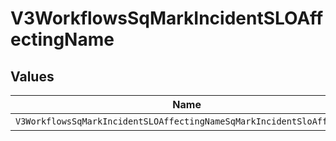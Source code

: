 # V3WorkflowsSqMarkIncidentSLOAffectingName


## Values

| Name                                                                  | Value                                                                 |
| --------------------------------------------------------------------- | --------------------------------------------------------------------- |
| `V3WorkflowsSqMarkIncidentSLOAffectingNameSqMarkIncidentSloAffecting` | sq_mark_incident_slo_affecting                                        |